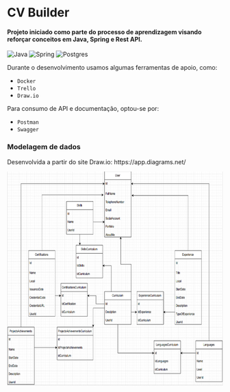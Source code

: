# CV Builder
<h4>Projeto iniciado como parte do processo de aprendizagem visando reforçar conceitos em Java, Spring e Rest API.</h4>

![Java](https://img.shields.io/badge/java-%23ED8B00.svg?style=for-the-badge&logo=openjdk&logoColor=white)
![Spring](https://img.shields.io/badge/spring-%236DB33F.svg?style=for-the-badge&logo=spring&logoColor=white)
![Postgres](https://img.shields.io/badge/postgres-%23316192.svg?style=for-the-badge&logo=postgresql&logoColor=white)


  Durante o desenvolvimento usamos algumas ferramentas de apoio, como:
  * <code class="lang-markdown">Docker</code>
  * <code class="lang-markdown">Trello</code>
  * <code class="lang-markdown">Draw.io</code>

  Para consumo de API e documentação, optou-se por:
  * <code class="lang-markdown">Postman</code>
  * <code class="lang-markdown">Swagger</code>

<div>
  <h3>Modelagem de dados</h3>
  <p>Desenvolvida a partir do site Draw.io: https://app.diagrams.net/ </p>
  <img src="src/main/java/com/cvbuilder/resume/doc/CvBuilderModelagem.png" alt="modelagemDados" height="500" width="900"/>  
</div>
